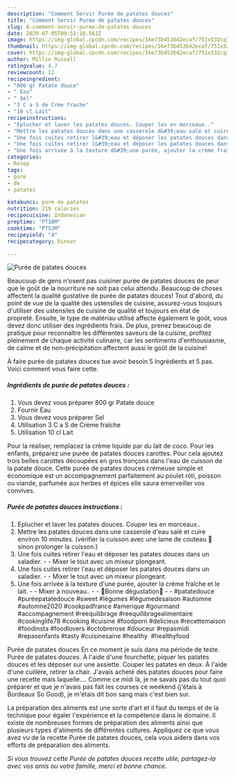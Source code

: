 ```yaml
---
description: "Comment Servir Purée de patates douces"
title: "Comment Servir Purée de patates douces"
slug: 8-comment-servir-puree-de-patates-douces
date: 2020-07-05T09:51:10.561Z
image: https://img-global.cpcdn.com/recipes/16e73b453642ecaf/751x532cq70/puree-de-patates-douces-photo-principale-de-la-recette.jpg
thumbnail: https://img-global.cpcdn.com/recipes/16e73b453642ecaf/751x532cq70/puree-de-patates-douces-photo-principale-de-la-recette.jpg
cover: https://img-global.cpcdn.com/recipes/16e73b453642ecaf/751x532cq70/puree-de-patates-douces-photo-principale-de-la-recette.jpg
author: Millie Russell
ratingvalue: 4.7
reviewcount: 12
recipeingredient:
- "800 gr Patate douce"
- " Eau"
- " Sel"
- "3 C a S de Crme frache"
- "10 cl Lait"
recipeinstructions:
- "Eplucher et laver les patates douces. Couper les en morceaux.."
- "Mettre les patates douces dans une casserole d&#39;eau salé et cuire environ 10 minutes. (vérifier la cuisson avec une lame de couteau 🔪 sinon prolonger la cuisson.)"
- "Une fois cuites retirer l&#39;eau et déposer les patates douces dans un saladier.  Mixer le tout avec un mixeur plongeant."
- "Une fois cuites retirer l&#39;eau et déposer les patates douces dans un saladier.  Mixer le tout avec un mixeur plongeant."
- "Une fois arrivée à la texture d&#39;une purée, ajouter la crème fraîche et le lait.  Mixer à nouveau..  🌸Bonne dégustation🌸  #patatedouce #puréepatatedouce #sweet #légumes #légumedesaison #automne #automne2020 #cookpadfrance #amerique #gourmand #accompagnement #reequilibrage #reequilibragealimentaire #cookinglife78 #cooking #cuisine #foodporn #delicieux #recettemaison #foodinsta #foodlovers #octobrerose #douceur #repasmidi #repasenfants #tasty #cuisinesaine #healthy  #healthyfood"
categories:
- Resep
tags:
- pure
- de
- patates

katakunci: pure de patates 
nutrition: 219 calories
recipecuisine: Indonesian
preptime: "PT10M"
cooktime: "PT53M"
recipeyield: "4"
recipecategory: Dinner

---
```



![Purée de patates douces](https://img-global.cpcdn.com/recipes/16e73b453642ecaf/751x532cq70/puree-de-patates-douces-photo-principale-de-la-recette.jpg)

Beaucoup de gens n'osent pas cuisiner purée de patates douces de peur que le goût de la nourriture ne soit pas celui attendu. Beaucoup de choses affectent la qualité gustative de purée de patates douces! Tout d'abord, du point de vue de la qualité des ustensiles de cuisine, assurez-vous toujours d'utiliser des ustensiles de cuisine de qualité et toujours en état de propreté. Ensuite, le type de matériau utilisé affecte également le goût, vous devez donc utiliser des ingrédients frais. De plus, prenez beaucoup de pratique pour reconnaître les différentes saveurs de la cuisine, profitez pleinement de chaque activité culinaire, car les sentiments d'enthousiasme, de calme et de non-précipitation affectent aussi le goût de la cuisine!

<!--inarticleads1-->

À faire purée de patates douces tue avoir besoin 5 Ingrédients et 5 pas. Voici comment vous faire cette.

##### Ingrédients de purée de patates douces :

1. Vous devez vous préparer 800 gr Patate douce
1. Fournir  Eau
1. Vous devez vous préparer  Sel
1. Utilisation 3 C a S de Créme fraîche
1. Utilisation 10 cl Lait


Pour la réaliser, remplacez la crème liquide par du lait de coco. Pour les enfants, préparez une purée de patates douces carottes. Pour cela ajoutez trois belles carottes découpées en gros tronçons dans l&#39;eau de cuisson de la patate douce. Cette purée de patates douces crémeuse simple et économique est un accompagnement parfaitement au poulet rôti, poisson ou viande, parfumée aux herbes et épices elle saura émerveiller vos convives. 

<!--inarticleads2-->

##### Purée de patates douces instructions :

1. Eplucher et laver les patates douces. Couper les en morceaux..
1. Mettre les patates douces dans une casserole d&#39;eau salé et cuire environ 10 minutes. (vérifier la cuisson avec une lame de couteau 🔪 sinon prolonger la cuisson.)
1. Une fois cuites retirer l&#39;eau et déposer les patates douces dans un saladier. -  - Mixer le tout avec un mixeur plongeant.
1. Une fois cuites retirer l&#39;eau et déposer les patates douces dans un saladier. -  - Mixer le tout avec un mixeur plongeant.
1. Une fois arrivée à la texture d&#39;une purée, ajouter la crème fraîche et le lait. -  - Mixer à nouveau.. -  - 🌸Bonne dégustation🌸 -  - #patatedouce #puréepatatedouce #sweet #légumes #légumedesaison #automne #automne2020 #cookpadfrance #amerique #gourmand #accompagnement #reequilibrage #reequilibragealimentaire #cookinglife78 #cooking #cuisine #foodporn #delicieux #recettemaison #foodinsta #foodlovers #octobrerose #douceur #repasmidi #repasenfants #tasty #cuisinesaine #healthy  #healthyfood


Purée de patates douces En ce moment je suis dans ma période de teste. Purée de patates douces. À l&#39;aide d&#39;une fourchette, piquer les patates douces et les déposer sur une assiette. Couper les patates en deux. À l&#39;aide d&#39;une cuillère, retirer la chair. J&#39;avais acheté des patates douces pour faire une recette mais laquelle…. Comme ce midi là, je ne savais pas du tout quoi préparer et que je n&#39;avais pas fait les courses ce weekend (j&#39;étais à Bordeaux So Good), je m&#39;étais dit bon sang mais c&#39;est bien sur. 

<!--inarticleads1-->

<p>
La préparation des aliments est une sorte d'art et il faut du temps et de la technique pour égaler l'expérience et la compétence dans le domaine. Il existe de nombreuses formes de préparation des aliments ainsi que plusieurs types d'aliments de différentes cultures. Appliquez ce que vous avez vu de la recette Purée de patates douces, cela vous aidera dans vos efforts de préparation des aliments.
</p>

<p>
<i>Si vous trouvez cette Purée de patates douces recette utile, partagez-la avec vos amis ou votre famille, merci et bonne chance.</i>
</p>
